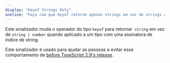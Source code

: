 ```yaml
---
display: "Keyof Strings Only"
oneline: "Faça com que keyof retorne apenas strings em vez de strings ou números"
---
```


Este sinalizador muda o operador do tipo `keyof` para retornar` string` em vez de `string | number` quando aplicado a um tipo com uma assinatura de índice de string.

Este sinalizador é usado para ajudar as pessoas a evitar esse comportamento de [before TypeScript 2.9's release](/docs/handbook/release-notes/typescript-2-9.html#support-number-and-symbol-named-properties-with-keyof-and-mapped-types).
